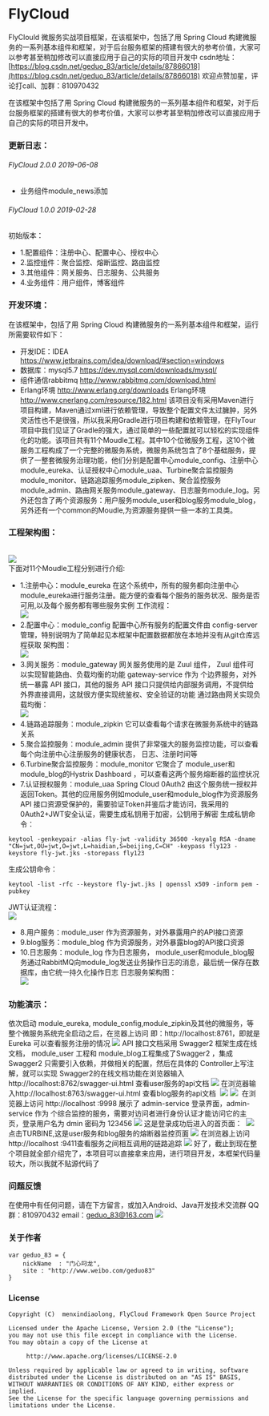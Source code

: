 # FlyCloud
FlyClould 微服务实战项目框架，在该框架中，包括了用 Spring Cloud 构建微服务的一系列基本组件和框架，对于后台服务框架的搭建有很大的参考价值，大家可以参考甚至稍加修改可以直接应用于自己的实际的项目开发中
csdn地址：[https://blog.csdn.net/geduo_83/article/details/87866018](https://blog.csdn.net/geduo_83/article/details/87866018)
欢迎点赞加星，评论打call、加群：810970432

在该框架中包括了用 Spring Cloud 构建微服务的一系列基本组件和框架，对于后台服务框架的搭建有很大的参考价值，大家可以参考甚至稍加修改可以直接应用于自己的实际的项目开发中。

### 更新日志：
###### FlyCloud 2.0.0 2019-06-08
* 业务组件module_news添加

###### FlyCloud 1.0.0 2019-02-28
初始版本：
* 1.配置组件：注册中心、配置中心、授权中心
* 2.监控组件：聚合监控、熔断监控、路由监控
* 3.其他组件：网关服务、日志服务、公共服务
* 4.业务组件：用户组件，博客组件

### 开发环境：
在该框架中，包括了用 Spring Cloud 构建微服务的一系列基本组件和框架，运行所需要软件如下：
* 开发IDE：IDEA
https://www.jetbrains.com/idea/download/#section=windows
* 数据库：mysql5.7
https://dev.mysql.com/downloads/mysql/
* 组件通信rabbitmq
http://www.rabbitmq.com/download.html
* Erlang环境
http://www.erlang.org/downloads Erlang环境
http://www.cnerlang.com/resource/182.html
该项目没有采用Maven进行项目构建，Maven通过xml进行依赖管理，导致整个配置文件太过臃肿，另外灵活性也不是很强，所以我采用Gradle进行项目构建和依赖管理，在FlyTour项目中我们见证了Gradle的强大，通过简单的一些配置就可以轻松的实现组件化的功能。该项目共有11个Moudle工程。其中10个位微服务工程，这10个微服务工程构成了一个完整的微服务系统，微服务系统包含了8个基础服务，提供了一整套微服务治理功能，他们分别是配置中心module_config、注册中心module_eureka、认证授权中心module_uaa、Turbine聚合监控服务module_monitor、链路追踪服务module_zipken、聚合监控服务module_admin、路由网关服务module_gateway、日志服务module_log。另外还包含了两个资源服务：用户服务module_user和blog服务module_blog，另外还有一个common的Moudle,为资源服务提供一些一本的工具类。
### 工程架构图：
<br>![](https://img-blog.csdnimg.cn/2019061017280996.png?x-oss-process=image/watermark,type_ZmFuZ3poZW5naGVpdGk,shadow_10,text_aHR0cHM6Ly9tZW54aW5kaWFvbG9uZy5ibG9nLmNzZG4ubmV0,size_16,color_FFFFFF,t_70)
<br>下面对11个Moudle工程分别进行介绍:
* 1.注册中心：module_eureka
在这个系统中，所有的服务都向注册中心module_eureka进行服务注册。能方便的查看每个服务的服务状况、服务是否可用,以及每个服务都有哪些服务实例
工作流程：
<br>![](https://img-blog.csdnimg.cn/20190222130826167.png)
* 2.配置中心：module_config
配置中心所有服务的配置文件由 config-server 管理，特别说明为了简单起见本框架中配置数据都放在本地并没有从git仓库远程获取
架构图：
<br>![](https://img-blog.csdnimg.cn/20190222132525638.png?x-oss-process=image/watermark,type_ZmFuZ3poZW5naGVpdGk,shadow_10,text_aHR0cHM6Ly9ibG9nLmNzZG4ubmV0L2dlZHVvXzgz,size_16,color_FFFFFF,t_70)
* 3.网关服务：module_gateway
网关服务使用的是 Zuul 组件， Zuul 组件可以实现智能路由、负载均衡的功能 gateway-service 作为 个边界服务，对外统一暴露 API 接口，其他的服务 API 接口只提供给内部服务调用，不提供给外界直接调用，这就很方便实现统鉴权、安全验证的功能
通过路由网关实现负载均衡：
<br>![](https://img-blog.csdnimg.cn/20190222134903810.png?x-oss-process=image/watermark,type_ZmFuZ3poZW5naGVpdGk,shadow_10,text_aHR0cHM6Ly9ibG9nLmNzZG4ubmV0L2dlZHVvXzgz,size_16,color_FFFFFF,t_70)
* 4.链路追踪服务：module_zipkin
它可以查看每个请求在微服务系统中的链路关系
* 5.聚合监控服务：module_admin
提供了非常强大的服务监控功能，可以查看每个向注册中心注册服务的健康状态， 日志、注册时间等
* 6.Turbine聚合监控服务：module_monitor
它聚合了 module_user和module_blog的Hystrix Dashboard ，可以查看这两个服务熔断器的监控状况
* 7.认证授权服务：module_uaa
Spring Cloud 0Auth2 由这个服务统一授权并返回Token。其他的应用服务例如module_user和module_blog作为资源服务 API 接口资源受保护的，需要验证Token并鉴后才能访问，我采用的0Auth2+JWT安全认证，需要生成私钥用于加密，公钥用于解密
生成私钥命令：
```
keytool -genkeypair -alias fly-jwt -validity 36500 -keyalg RSA -dname "CN=jwt,OU=jwt,O=jwt,L=haidian,S=beijing,C=CH" -keypass fly123 -keystore fly-jwt.jks -storepass fly123
```
生成公钥命令：
```
keytool -list -rfc --keystore fly-jwt.jks | openssl x509 -inform pem -pubkey
```
JWT认证流程：
<br>![](https://img-blog.csdnimg.cn/20190222140807479.png?x-oss-process=image/watermark,type_ZmFuZ3poZW5naGVpdGk,shadow_10,text_aHR0cHM6Ly9ibG9nLmNzZG4ubmV0L2dlZHVvXzgz,size_16,color_FFFFFF,t_70)
* 8.用户服务：module_user
作为资源服务，对外暴露用户的API接口资源
* 9.blog服务：module_blog
作为资源服务，对外暴露blog的API接口资源
* 10.日志服务：module_log
作为日志服务， module_user和module_blog服务通过RabbitMQ向module_log发送业务操作日志的消息，最后统一保存在数据库，由它统一持久化操作日志
日志服务架构图：
<br>![](https://img-blog.csdnimg.cn/20190222142641298.png)
### 功能演示：
依次启动 module_eureka, module_config,module_zipkin及其他的微服务，等整个微服务系统完全启动之后，在览器上访问 即：http://localhost:8761，即就是Eureka 可以查看服务注册的情况
![](https://img-blog.csdnimg.cn/20190222112508530.png?x-oss-process=image/watermark,type_ZmFuZ3poZW5naGVpdGk,shadow_10,text_aHR0cHM6Ly9ibG9nLmNzZG4ubmV0L2dlZHVvXzgz,size_16,color_FFFFFF,t_70)
API 接口文档采用 Swagger2 框架生成在线文档， module_user 工程和 module_blog工程集成了Swagger2 ，集成Swagger2 只需要引入依赖，并做相关的配置，然后在具体的 Controller上写注解，就可以实现 Swagger2的在线文档功能在浏览器输入http://localhost:8762/swagger-ui.html 查看user服务的api文档
![](https://img-blog.csdnimg.cn/20190222112530157.png?x-oss-process=image/watermark,type_ZmFuZ3poZW5naGVpdGk,shadow_10,text_aHR0cHM6Ly9ibG9nLmNzZG4ubmV0L2dlZHVvXzgz,size_16,color_FFFFFF,t_70)
在浏览器输入http://localhost:8763/swagger-ui.html 查看blog服务的api文档 
![](https://img-blog.csdnimg.cn/20190222112530157.png?x-oss-process=image/watermark,type_ZmFuZ3poZW5naGVpdGk,shadow_10,text_aHR0cHM6Ly9ibG9nLmNzZG4ubmV0L2dlZHVvXzgz,size_16,color_FFFFFF,t_70)
![](https://img-blog.csdnimg.cn/201902221125490.png?x-oss-process=image/watermark,type_ZmFuZ3poZW5naGVpdGk,shadow_10,text_aHR0cHM6Ly9ibG9nLmNzZG4ubmV0L2dlZHVvXzgz,size_16,color_FFFFFF,t_70)
 在浏览器上访问 http://localhost :9998 展示了 admin-service 登录界面，admin-service 作为 个综合监控的服务，需要对访问者进行身份认证才能访问它的主页，登录用户名为 dmin 密码为 123456
![](https://img-blog.csdnimg.cn/20190222112614615.png?x-oss-process=image/watermark,type_ZmFuZ3poZW5naGVpdGk,shadow_10,text_aHR0cHM6Ly9ibG9nLmNzZG4ubmV0L2dlZHVvXzgz,size_16,color_FFFFFF,t_70)
这是登录成功后进入的首页面： 
![](https://img-blog.csdnimg.cn/20190222112628215.png?x-oss-process=image/watermark,type_ZmFuZ3poZW5naGVpdGk,shadow_10,text_aHR0cHM6Ly9ibG9nLmNzZG4ubmV0L2dlZHVvXzgz,size_16,color_FFFFFF,t_70)
点击TURBINE,这是user服务和blog服务的熔断器监控页面
![](https://img-blog.csdnimg.cn/20190222112644214.png?x-oss-process=image/watermark,type_ZmFuZ3poZW5naGVpdGk,shadow_10,text_aHR0cHM6Ly9ibG9nLmNzZG4ubmV0L2dlZHVvXzgz,size_16,color_FFFFFF,t_70)
在浏览器上访问 http://localhost :9411查看服务之间相互调用的链路追踪
![](https://img-blog.csdnimg.cn/20190222112657972.png?x-oss-process=image/watermark,type_ZmFuZ3poZW5naGVpdGk,shadow_10,text_aHR0cHM6Ly9ibG9nLmNzZG4ubmV0L2dlZHVvXzgz,size_16,color_FFFFFF,t_70)
好了，截止到现在整个项目就全部介绍完了，本项目可以直接拿来应用，进行项目开发，本框架代码量较大，所以我就不贴源代码了
### 问题反馈
在使用中有任何问题，请在下方留言，或加入Android、Java开发技术交流群
QQ群：810970432
email：geduo_83@163.com
![](https://img-blog.csdnimg.cn/20190126213618911.png)
### 关于作者
```
var geduo_83 = {
    nickName  : "门心叼龙",
    site : "http://www.weibo.com/geduo83"
}
```
### License
```
Copyright (C)  menxindiaolong, FlyCloud Framework Open Source Project

Licensed under the Apache License, Version 2.0 (the "License");
you may not use this file except in compliance with the License.
You may obtain a copy of the License at

     http://www.apache.org/licenses/LICENSE-2.0

Unless required by applicable law or agreed to in writing, software
distributed under the License is distributed on an "AS IS" BASIS,
WITHOUT WARRANTIES OR CONDITIONS OF ANY KIND, either express or implied.
See the License for the specific language governing permissions and
limitations under the License.
```
